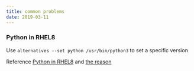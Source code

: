 ```yaml
---
title: common problems
date: 2019-03-11
---
```


### Python in RHEL8

Use `alternatives --set python /usr/bin/python3` to set a specific version

Reference [Python in RHEL8](https://developers.redhat.com/blog/2018/11/14/python-in-rhel-8/)
and [the reason](https://developers.redhat.com/blog/2018/11/27/what-no-python-in-rhel-8-beta/)
